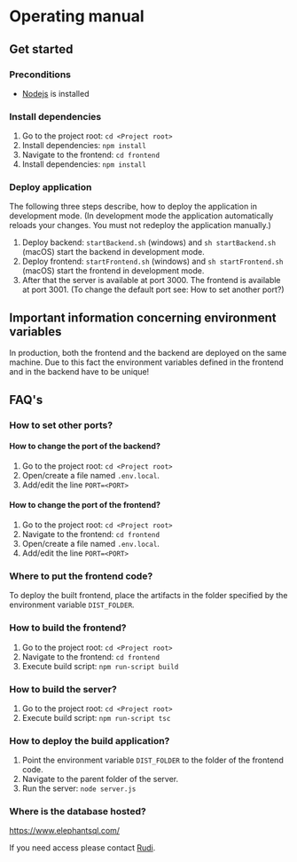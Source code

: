 # Operating manual

## Get started
### Preconditions
* [Nodejs](https://nodejs.org/en/) is installed

### Install dependencies
1. Go to the project root: `cd <Project root>`
1. Install dependencies: `npm install`
1. Navigate to the frontend: `cd frontend`
1. Install dependencies: `npm install`

### Deploy application
The following three steps describe, how to deploy the application in 
development mode. (In development mode the application automatically reloads 
your changes. You must not redeploy the application manually.)
1. Deploy backend: `startBackend.sh` (windows) and `sh startBackend.sh` (macOS) 
start the backend in development mode. 
1. Deploy frontend: `startFrontend.sh` (windows) and `sh startFrontend.sh` (macOS)
start the frontend in development mode.
1. After that the server is available at port 3000. The frontend is available 
at port 3001. (To change the default port see: How to set another port?)

## Important information concerning environment variables
In production, both the frontend and the backend are deployed on the same 
machine. Due to this fact the environment variables defined in the frontend and 
in the backend have to be unique!

## FAQ's
### How to set other ports?
#### How to change the port of the backend?
1. Go to the project root: `cd <Project root>`
1. Open/create a file named `.env.local`.
1. Add/edit the line `PORT=<PORT>`

#### How to change the port of the frontend?
1. Go to the project root: `cd <Project root>`
1. Navigate to the frontend: `cd frontend`
1. Open/create a file named `.env.local`.
1. Add/edit the line `PORT=<PORT>`

### Where to put the frontend code?
To deploy the built frontend, place the artifacts in the folder specified by 
the environment variable `DIST_FOLDER`.

### How to build the frontend?
1. Go to the project root: `cd <Project root>`
1. Navigate to the frontend: `cd frontend`
1. Execute build script: `npm run-script build`

### How to build the server?
1. Go to the project root: `cd <Project root>`
1. Execute build script: `npm run-script tsc`


### How to deploy the build application?
1. Point the environment variable `DIST_FOLDER` to the folder of the frontend 
code.
1. Navigate to the parent folder of the server.
1. Run the server: `node server.js`

### Where is the database hosted?
https://www.elephantsql.com/ 

If you need access please contact [Rudi](mailto:rudi.loderer@hs-augsburg.de).
